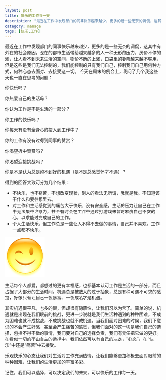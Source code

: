 ```yaml
---
layout: post
title: 快乐的工作每一天
description: "最近在工作中发现部门的同事快乐越来越少，更多的是一些无奈的调侃，这其中有外在的社会原因，现在的都市生活带给越来越多的人一种无形的压力，房价不停的涨，让人看不到未来生活的空间，物价不断的上涨，口袋里的钞票越来越不够用，但是这些是我们无法控制的，我们能控制的只有我们自己，控制我们自己用何种方式，何种心态去面对、去接受这一切。"
category: manage
tags: [快乐,工作]
---
```



最近在工作中发现部门的同事快乐越来越少，更多的是一些无奈的调侃，这其中有外在的社会原因，现在的都市生活带给越来越多的人一种无形的压力，房价不停的涨，让人看不到未来生活的空间，物价不断的上涨，口袋里的钞票越来越不够用，但是这些是我们无法控制的，我们能控制的只有我们自己，控制我们自己用何种方式，何种心态去面对、去接受这一切。
今天在周末的例会上，我问了几个我这些天也一直在思考的问题：

你快乐吗？

你热爱自己的生活吗？

你认为工作是不是生活的一部分？

你工作的快乐吗？

你每天有没有全身心的投入到工作中？

你的工作有没有过得到同事的赞赏？

你渴望折中赞赏吗？

你渴望迎接挑战吗？

你是不是认为总是的不到好的机遇（是不是总感觉怀才不遇）？

得到的回答大致可分为几个结果：

- 不快乐，也不痛苦，不想改变现状，别人的看法无所谓，我就是我。不知道该干什么和要往那里去。
- 对工作和生活感觉到的痛苦大于快乐，没有安全感，生活的压力让自己在工作中无法集中注意力，甚至有时会在工作中通过打游戏来暂时麻痹自己不安的心，以求能过完成自己的工作。
- 个人生活快乐，但工作总是一些让人不得不去做的事情，自己并不喜欢。工作一点都不快乐。

![Alt 快乐工作](/images/smile.png)

生活每个人都爱，都想过的更有幸福感，也都基本认可工作是生活的一部分，而且占据了大部分的生活时间。机遇总是被放大的过于抽象，总是有种可遇不可求的感觉，好像只有让自己一夜暴富、一夜成名才是机遇。

其实机遇很平凡，也多的很，但却很有隐蔽性，让我们习以为常了。简单的说，机遇就是出现在我们眼前的挑战，更进一步说就是我们生活种遇到的种种困难，不成为困难也就不成挑战，不成挑战也就不成机遇。当我们面对困难的时候，我们下意识的不会产生好感，甚至会产生痛苦的感觉，但我们面对的这一切是我们自己的选择，包括不得不做的事情，我们要对自己的选择负责，我们有责任把它做的更好。在看似一切的不由自主的选择中，我们依然可以有自己的决定，“心态”，在“快乐”中还是“痛苦”中去接受。

乐观快乐的心态让我们对生活对工作充满热情，让我们能够更加积极去面对眼前的种种困难，让我们的生活更加的丰富多彩。

记住，我们可以选择，可以决定我们的未来，可以快乐的工作每一天。